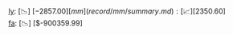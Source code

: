 [ly](record/ly/summary.md): [📉] [$-2857.00]  
[mm](record/mm/summary.md): [📈] [$2350.60]  
[fa](record/fa/summary.md): [📉] [$-900359.99]  
